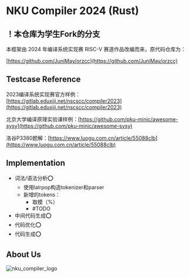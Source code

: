 # NKU Compiler 2024 (Rust)

## ！本仓库为学生Fork的分支

本框架由 2024 年编译系统实现赛 RISC-V 赛道作品改编而来，原代码仓库为：

[https://github.com/JuniMay/orzcc](https://github.com/JuniMay/orzcc)

## Testcase Reference

2023编译系统实现赛官方样例：[https://gitlab.eduxiji.net/nscscc/compiler2023](https://gitlab.eduxiji.net/nscscc/compiler2023)

北京大学编译原理实验课样例：[https://github.com/pku-minic/awesome-sysy](https://github.com/pku-minic/awesome-sysy)

洛谷P3380题解：[https://www.luogu.com.cn/article/55088clb](https://www.luogu.com.cn/article/55088clb)

## Implementation

- 词法/语法分析⭕
  - 使用lalrpop构造tokenizer和parser
  - 新增的tokens：
      - 取模（%）
      - #TODO
- 中间代码生成⭕
- 代码优化⭕
- 代码生成⭕


## About Us

![nku_compiler_logo](https://github.com/user-attachments/assets/93b70721-6225-41f5-96a4-3b04f8a43712)
